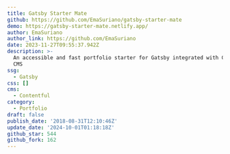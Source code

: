 ```yaml
---
title: Gatsby Starter Mate
github: https://github.com/EmaSuriano/gatsby-starter-mate
demo: https://gatsby-starter-mate.netlify.app/
author: EmaSuriano
author_link: https://github.com/EmaSuriano
date: 2023-11-27T09:55:37.942Z
description: >-
  An accessible and fast portfolio starter for Gatsby integrated with Contentful
  CMS
ssg:
  - Gatsby
css: []
cms:
  - Contentful
category:
  - Portfolio
draft: false
publish_date: '2018-08-31T12:10:46Z'
update_date: '2024-10-01T01:18:18Z'
github_star: 544
github_fork: 162
---
```


